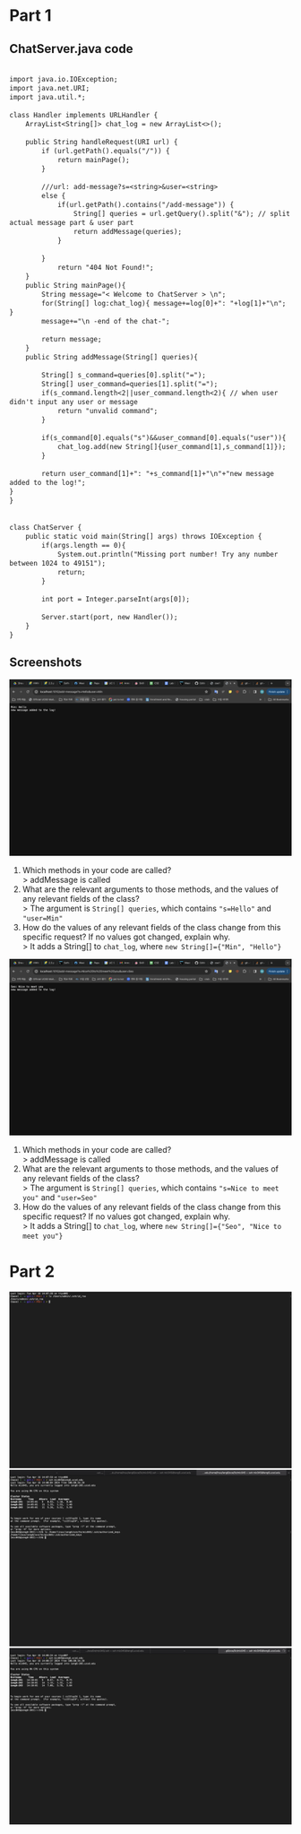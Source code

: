 <h1>Part 1</h1>
<h2> ChatServer.java code</h2>
  
```

import java.io.IOException;
import java.net.URI;
import java.util.*;

class Handler implements URLHandler {
    ArrayList<String[]> chat_log = new ArrayList<>();

    public String handleRequest(URI url) {
        if (url.getPath().equals("/")) { 
            return mainPage();
        }

        ///url: add-message?s=<string>&user=<string>
        else {
            if(url.getPath().contains("/add-message")) {
                String[] queries = url.getQuery().split("&"); // split actual message part & user part
                return addMessage(queries);
            }

        }
            return "404 Not Found!";
    }
    public String mainPage(){
        String message="< Welcome to ChatServer > \n"; 
        for(String[] log:chat_log){ message+=log[0]+": "+log[1]+"\n"; }
        message+="\n -end of the chat-";
        
        return message;
    }
    public String addMessage(String[] queries){

        String[] s_command=queries[0].split("=");
        String[] user_command=queries[1].split("=");
        if(s_command.length<2||user_command.length<2){ // when user didn't input any user or message
            return "unvalid command";
        }

        if(s_command[0].equals("s")&&user_command[0].equals("user")){
            chat_log.add(new String[]{user_command[1],s_command[1]});
        }

        return user_command[1]+": "+s_command[1]+"\n"+"new message added to the log!";
}   
}


class ChatServer {
    public static void main(String[] args) throws IOException {
        if(args.length == 0){
            System.out.println("Missing port number! Try any number between 1024 to 49151");
            return;
        }

        int port = Integer.parseInt(args[0]);

        Server.start(port, new Handler());
    }
}

```

<h2>Screenshots</h2>
  
  ![Main Page](./add1.png)
  
  <p>
    <ol>
      <li> Which methods in your code are called?
      <br> > addMessage is called</li>
      <li> What are the relevant arguments to those methods, and the values of any relevant fields of the class?
      <br> > The argument is <code>String[] queries</code>, which contains <code>"s=Hello"</code> and <code>"user=Min"</code> </li>
      <li> How do the values of any relevant fields of the class change from this specific request? If no values got changed, explain why.
      <br> > It adds a String[] to <code>chat_log</code>, where <code>new String[]={"Min", "Hello"}</code></li>
    </ol>
  </p>
  
  ![Main Page](./add2.png)
  
  <p>
    <ol>
      <li> Which methods in your code are called?
      <br> > addMessage is called</li>
      <li> What are the relevant arguments to those methods, and the values of any relevant fields of the class?
      <br> > The argument is <code>String[] queries</code>, which contains <code>"s=Nice to meet you"</code> and <code>"user=Seo"</code> </li>
      <li> How do the values of any relevant fields of the class change from this specific request? If no values got changed, explain why.
      <br> > It adds a String[] to <code>chat_log</code>, where <code>new String[]={"Seo", "Nice to meet you"}</code></li>
    </ol>
  </p>

<h1>Part 2</h1>

![Image](./terminal_pubK.png)
![Image](./terminal_authorK.png)
![Image](./terminal_woutPW.png)

